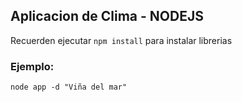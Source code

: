 ## Aplicacion de Clima - NODEJS

Recuerden ejecutar ```npm install``` para instalar librerias

### Ejemplo:

```
node app -d "Viña del mar"

```